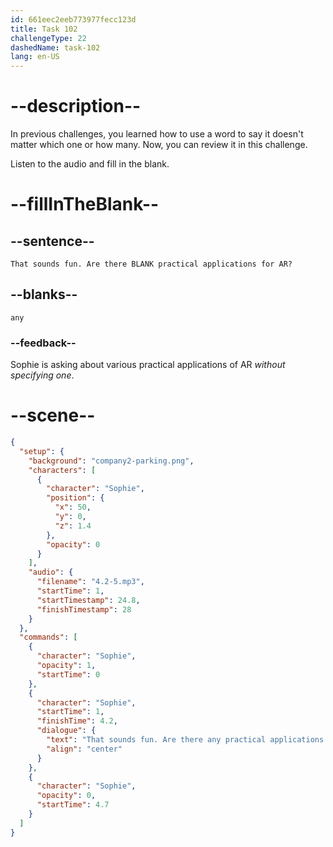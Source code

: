 ```yaml
---
id: 661eec2eeb773977fecc123d
title: Task 102
challengeType: 22
dashedName: task-102
lang: en-US
---
```


<!-- (Audio) Sophie: That sounds fun. Are there any practical applications for AR? -->

# --description--

In previous challenges, you learned how to use a word to say it doesn't matter which one or how many. Now, you can review it in this challenge.

Listen to the audio and fill in the blank.

# --fillInTheBlank--

## --sentence--

`That sounds fun. Are there BLANK practical applications for AR?`

## --blanks--

`any`

### --feedback--

Sophie is asking about various practical applications of AR *without specifying one*.

# --scene--

```json
{
  "setup": {
    "background": "company2-parking.png",
    "characters": [
      {
        "character": "Sophie",
        "position": {
          "x": 50,
          "y": 0,
          "z": 1.4
        },
        "opacity": 0
      }
    ],
    "audio": {
      "filename": "4.2-5.mp3",
      "startTime": 1,
      "startTimestamp": 24.8,
      "finishTimestamp": 28
    }
  },
  "commands": [
    {
      "character": "Sophie",
      "opacity": 1,
      "startTime": 0
    },
    {
      "character": "Sophie",
      "startTime": 1,
      "finishTime": 4.2,
      "dialogue": {
        "text": "That sounds fun. Are there any practical applications for AR?",
        "align": "center"
      }
    },
    {
      "character": "Sophie",
      "opacity": 0,
      "startTime": 4.7
    }
  ]
}
```
